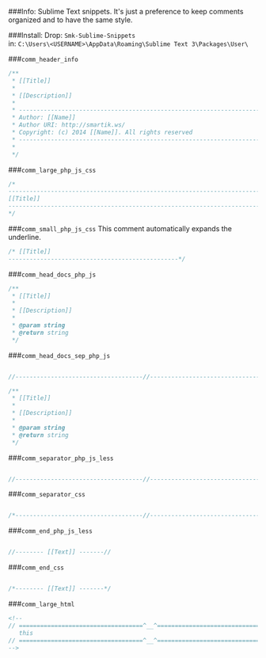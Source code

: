 ###Info:
Sublime Text snippets. It's just a preference to keep comments organized and to have the same style.

###Install:
Drop: `Smk-Sublime-Snippets` <br>
in: `C:\Users\<USERNAME>\AppData\Roaming\Sublime Text 3\Packages\User\`

###`comm_header_info`
```php
/**
 * [[Title]]
 *
 * [[Description]]
 *
 * -------------------------------------------------------------------------------------
 * Author: [[Name]]
 * Author URI: http://smartik.ws/
 * Copyright: (c) 2014 [[Name]]. All rights reserved
 * -------------------------------------------------------------------------------------
 *
 */
```

###`comm_large_php_js_css`
```css
/*
-------------------------------------------------------------------------------
[[Title]]
-------------------------------------------------------------------------------
*/
```

###`comm_small_php_js_css`
This comment automatically expands the underline.
```css
/* [[Title]]
------------------------------------------------*/
```

###`comm_head_docs_php_js`
```php
/**
 * [[Title]]
 *
 * [[Description]]
 *
 * @param string 
 * @return string 
 */
```

###`comm_head_docs_sep_php_js`
```php

//------------------------------------//--------------------------------------//

/**
 * [[Title]]
 *
 * [[Description]]
 *
 * @param string 
 * @return string 
 */
```

###`comm_separator_php_js_less`
```php

//------------------------------------//--------------------------------------//

```

###`comm_separator_css`
```css

/*------------------------------------//--------------------------------------*/

```

###`comm_end_php_js_less`
```php

//-------- [[Text]] -------//

```

###`comm_end_css`
```css

/*-------- [[Text]] -------*/

```

###`comm_large_html`
```html
<!--
// ===================================^__^=================================== //
   this
// ===================================^__^=================================== //
-->
```

